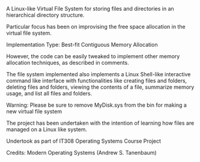 A Linux-like Virtual File System for storing files and directories in an hierarchical directory structure.

Particular focus has been on improvising the free space allocation 
in the virtual file system. 

Implementation Type: Best-fit Contiguous Memory Allocation

However, the code can be easily tweaked to implement other 
memory allocation techniques, as described in comments. 

The file system implemented also implements a Linux Shell-like interactive command like interface with functionalities like creating files and folders, deleting files and folders, viewing the contents of a file, summarize memory usage, and list all files and folders.

Warning: Please be sure to remove MyDisk.sys from the bin for making a new virtual file system

The project has been undertaken with the intention of learning how files are managed on a Linux like system. 

Undertook as part of IT308 Operating Systems Course Project

Credits: Modern Operating Systems (Andrew S. Tanenbaum)
